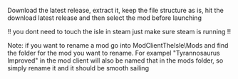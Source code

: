 Download the latest release, extract it, keep the file structure as is, hit the download latest release and then select the mod before launching

!! you dont need to touch the isle in steam just make sure steam is running !!

Note: if you want to rename a mod go into ModClientTheIsle\Mods and find the folder for the mod you want to rename.
For exampel "Tyrannosaurus Improved" in the mod client will also be named that in the mods folder, so simply rename it and it should be smooth sailing
